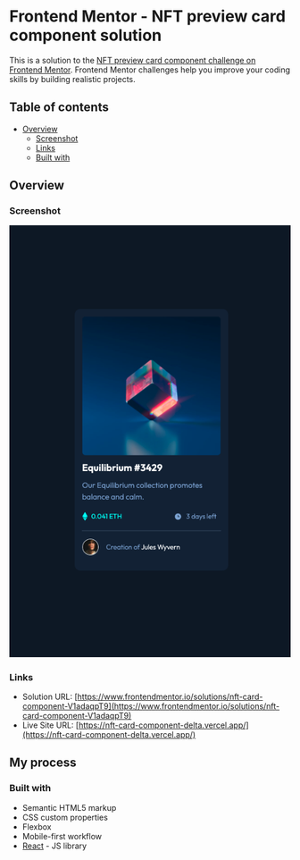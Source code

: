 # Frontend Mentor - NFT preview card component solution

This is a solution to the [NFT preview card component challenge on Frontend Mentor](https://www.frontendmentor.io/challenges/nft-preview-card-component-SbdUL_w0U). Frontend Mentor challenges help you improve your coding skills by building realistic projects.

## Table of contents

- [Overview](#overview)
  - [Screenshot](#screenshot)
  - [Links](#links)
  - [Built with](#built-with)

## Overview

### Screenshot

![](./src/images/nft-preview-screenshot.png)

### Links

- Solution URL: [https://www.frontendmentor.io/solutions/nft-card-component-V1adaqpT9](https://www.frontendmentor.io/solutions/nft-card-component-V1adaqpT9)
- Live Site URL: [https://nft-card-component-delta.vercel.app/](https://nft-card-component-delta.vercel.app/)

## My process

### Built with

- Semantic HTML5 markup
- CSS custom properties
- Flexbox
- Mobile-first workflow
- [React](https://reactjs.org/) - JS library
